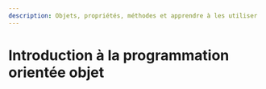 ```yaml
---
description: Objets, propriétés, méthodes et apprendre à les utiliser
---
```


# Introduction à la programmation orientée objet

